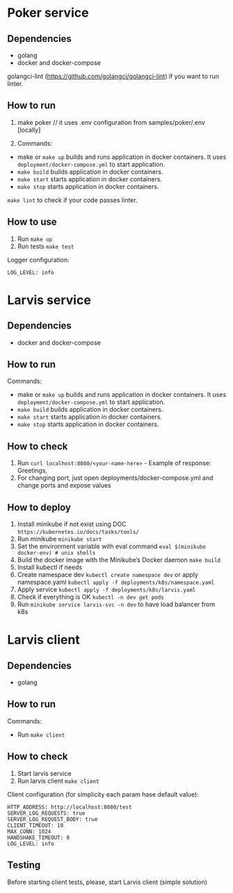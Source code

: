 # Poker service #

## Dependencies

- golang
- docker and docker-compose

golangci-lint (https://github.com/golangci/golangci-lint) if you want to run linter.

## How to run

1. make poker // it uses .env configuration from samples/poker/.env [locally]
   
2. Commands:
- make or `make up` builds and runs application in docker containers. It uses `deployment/docker-compose.yml`
to start application.
- `make build` builds application in docker containers.
- `make start` starts application in docker containers.
- `make stop` starts application in docker containers.

`make lint` to check if your code passes linter.

## How to use

1. Run `make up`
2. Run tests `make test`

Logger configuration:
```
LOG_LEVEL: info
```

# Larvis service #

## Dependencies

- docker and docker-compose

## How to run

Commands:
- make or `make up` builds and runs application in docker containers. It uses `deployment/docker-compose.yml`
to start application.
- `make build` builds application in docker containers.
- `make start` starts application in docker containers.
- `make stop` starts application in docker containers.

## How to check

1. Run `curl localhost:8080/<your-name-here>` - Example of response: Greetings, <USER>
2. For changing port, just open deployments/docker-compose.yml and change ports and expose values

## How to deploy

1. Install minikube if not exist using DOC `https://kubernetes.io/docs/tasks/tools/`
2. Run minikube `minikube start`
3. Set the environment variable with eval command `eval $(minikube docker-env) # unix shells`
4. Build the docker image with the Minikube’s Docker daemon `make build`
4. Install kubectl if needs
5. Create namespace dev `kubectl create namespace dev` or apply namespace.yaml `kubectl apply -f deployments/k8s/namespace.yaml`
6. Apply service `kubectl apply -f deployments/k8s/larvis.yaml`
7. Check if everything is OK `kubectl -n dev get pods`
8. Run `minikube service larvis-svc -n dev` to have load balancer from k8s

# Larvis client #

## Dependencies

- golang

## How to run

Commands:
- Run `make client`

## How to check

1. Start larvis service
2. Run larvis client `make client`

Client configuration (for simplicity each param hase default value):
```
HTTP_ADDRESS: http://localhost:8080/test
SERVER_LOG_REQUESTS: true
SERVER_LOG_REQUEST_BODY: true
CLIENT_TIMEOUT: 10
MAX_CONN: 1024
HANDSHAKE_TIMEOUT: 0
LOG_LEVEL: info
```

## Testing

Before starting client tests, please, start Larvis client (simple solution)